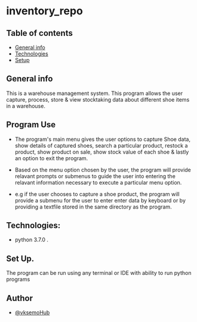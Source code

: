 # inventory_repo

## Table of contents
* [General info](#general-info)
* [Technologies](#technologies)
* [Setup](#setup)

## General info
This is a warehouse management system. This program allows the user capture, process, store & view stocktaking data about different shoe items in a warehouse.  

## Program Use
* The program's main menu gives the user options to capture Shoe data, show details of captured shoes, search a particular product, restock a product, show product on sale, show stock value of each shoe & lastly an option to exit the program.
* Based on the menu option chosen by the user, the program will provide relavant prompts or submenus to guide the user into entering the relavant information necessary to execute a particular menu option. 

* e.g if the user chooses to capture a shoe product, the program will provide a submenu for the user to enter enter data by keyboard or by providing a textfile stored in the same directory as the program.
## Technologies:
* python 3.7.0 .

## Set Up.
The program can be run using any terminal or IDE with ability to run python programs

## Author
- [@vksemoHub](https://www.github.com/vksemoHub)
